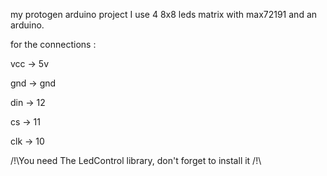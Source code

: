 my protogen arduino project
I use 4 8x8 leds matrix with max72191 and an arduino.



for the connections :

vcc -> 5v

gnd -> gnd

din -> 12

cs -> 11

clk -> 10




/!\You need The LedControl library, don't forget to install it /!\
